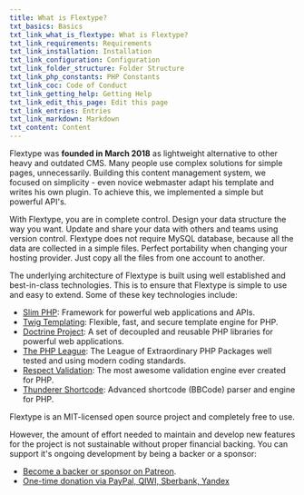 ```yaml
---
title: What is Flextype?
txt_basics: Basics
txt_link_what_is_flextype: What is Flextype?
txt_link_requirements: Requirements
txt_link_installation: Installation
txt_link_configuration: Configuration
txt_link_folder_structure: Folder Structure
txt_link_php_constants: PHP Constants
txt_link_coc: Code of Conduct
txt_link_getting_help: Getting Help
txt_link_edit_this_page: Edit this page
txt_link_entries: Entries
txt_link_markdown: Markdown
txt_content: Content
---
```


Flextype was **founded in March 2018** as lightweight alternative to other heavy and outdated CMS. Many people use complex solutions for simple pages, unnecessarily. Building this content management system, we focused on simplicity - even novice webmaster adapt his template and writes his own plugin. To achieve this, we implemented a simple but powerful API's.

With Flextype, you are in complete control. Design your data structure the way you want. Update and share your data with others and teams using version control. Flextype does not require MySQL database, because all the data are collected in a simple files. Perfect portability when changing your hosting provider. Just copy all the files from one account to another.

The underlying architecture of Flextype is built using well established and best-in-class technologies. This is to ensure that Flextype is simple to use and easy to extend. Some of these key technologies include:

* [Slim PHP](http://www.slimframework.com): Framework for powerful web applications and APIs.
* [Twig Templating](https://twig.symfony.com): Flexible, fast, and secure
template engine for PHP.
* [Doctrine Project](https://www.doctrine-project.org): A set of decoupled and reusable PHP libraries for powerful web applications.
* [The PHP League](https://thephpleague.com): The League of Extraordinary PHP Packages well tested and using modern coding standards.
* [Respect Validation](https://respect-validation.readthedocs.io/): The most awesome validation engine ever created for PHP.
* [Thunderer Shortcode](https://github.com/thunderer/Shortcode): Advanced shortcode (BBCode) parser and engine for PHP.


Flextype is an MIT-licensed open source project and completely free to use.

However, the amount of effort needed to maintain and develop new features for the project is not sustainable without proper financial backing. You can support it's ongoing development by being a backer or a sponsor:

* [Become a backer or sponsor on Patreon](https://www.patreon.com/awilum).
* [One-time donation via PayPal, QIWI, Sberbank, Yandex](http://flextype.org/en/one-time-donation)
